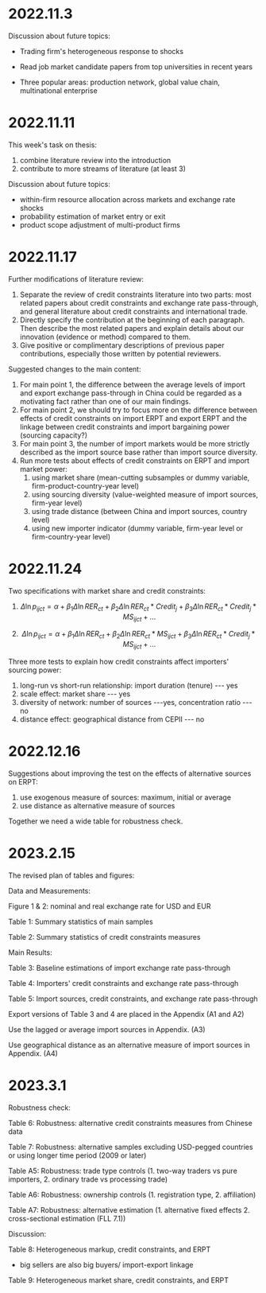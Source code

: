 # 2022.11.3

Discussion about future topics: 

- Trading firm's heterogeneous response to shocks
- Read job market candidate papers from top universities in recent years

- Three popular areas: production network, global value chain, multinational enterprise

# 2022.11.11

This week's task on thesis:

1. combine literature review into the introduction
2. contribute to more streams of literature (at least 3)

Discussion about future topics: 

- within-firm resource allocation across markets and exchange rate shocks
- probability estimation of market entry or exit
- product scope adjustment of multi-product firms

# 2022.11.17

Further modifications of literature review:

1. Separate the review of credit constraints literature into two parts: most related papers about credit constraints and exchange rate pass-through, and general literature about credit constraints and international trade.
2. Directly specify the contribution at the beginning of each paragraph. Then describe the most related papers and explain details about our innovation (evidence or method) compared to them.
3. Give positive or complimentary descriptions of previous paper contributions, especially those written by potential reviewers.

Suggested changes to the main content:

1. For main point 1, the difference between the average levels of import and export exchange pass-through in China could be regarded as a motivating fact rather than one of our main findings.
2. For main point 2, we should try to focus more on the difference between effects of credit constraints on import ERPT and export ERPT and the linkage between credit constraints and import bargaining power (sourcing capacity?)
3. For main point 3, the number of import markets would be more strictly described as the import source base rather than import source diversity.
4. Run more tests about effects of credit constraints on ERPT and import market power:
   1. using market share (mean-cutting subsamples or dummy variable, firm-product-country-year level)
   2. using sourcing diversity (value-weighted measure of import sources, firm-year level) 
   3. using trade distance (between China and import sources, country level)
   4. using new importer indicator (dummy variable, firm-year level or firm-country-year level)

# 2022.11.24

Two specifications with market share and credit constraints:

1. $$
   \Delta \ln p_{ijct}=\alpha+\beta_{1} \Delta \ln RER_{ct}+\beta_{2} \Delta \ln RER_{ct} * Credit_{j}+\beta_{3} \Delta \ln RER_{ct} * Credit_{j}*MS_{ijct}+...
   $$

2. $$
   \Delta \ln p_{ijct}=\alpha+\beta_{1} \Delta \ln RER_{ct}+\beta_{2} \Delta \ln RER_{ct} * MS_{ijct}+\beta_{3} \Delta \ln RER_{ct} * Credit_{j}*MS_{ijct}+...
   $$

Three more tests to explain how credit constraints affect importers' sourcing power:

1. long-run vs short-run relationship: import duration (tenure) --- yes
2. scale effect: market share --- yes
3. diversity of network: number of sources ---yes, concentration ratio --- no
4. distance effect: geographical distance from CEPII --- no

# 2022.12.16

Suggestions about improving the test on the effects of alternative sources on ERPT:

1. use exogenous measure of sources: maximum, initial or average
2. use distance as alternative measure of sources

Together we need a wide table for robustness check.

# 2023.2.15

The revised plan of tables and figures:

Data and Measurements:

Figure 1 & 2: nominal and real exchange rate for USD and EUR

Table 1: Summary statistics of main samples

Table 2: Summary statistics of credit constraints measures

Main Results:

Table 3: Baseline estimations of import exchange rate pass-through

Table 4: Importers' credit constraints and exchange rate pass-through

Table 5: Import sources, credit constraints, and exchange rate pass-through

Export versions of Table 3 and 4 are placed in the Appendix (A1 and A2)

Use the lagged or average import sources in Appendix. (A3)

Use geographical distance as an alternative measure of import sources in Appendix. (A4)

# 2023.3.1

Robustness check:

Table 6: Robustness: alternative credit constraints measures from Chinese data

Table 7: Robustness: alternative samples excluding USD-pegged countries or using longer time period (2009 or later)

Table A5: Robustness: trade type controls (1. two-way traders vs pure importers, 2. ordinary trade vs processing trade)

Table A6: Robustness: ownership controls (1. registration type, 2. affiliation)

Table A7: Robustness: alternative estimation (1. alternative fixed effects 2. cross-sectional estimation (FLL 7.1))

Discussion:

Table 8: Heterogeneous markup, credit constraints, and ERPT

- big sellers are also big buyers/ import-export linkage

Table 9: Heterogeneous market share, credit constraints, and ERPT

